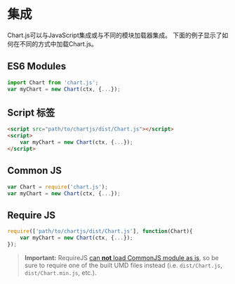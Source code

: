 # 集成

Chart.js可以与JavaScript集成或与不同的模块加载器集成。 下面的例子显示了如何在不同的方式中加载Chart.js。

## ES6 Modules

```javascript
import Chart from 'chart.js';
var myChart = new Chart(ctx, {...});
```

## Script 标签

```html
<script src="path/to/chartjs/dist/Chart.js"></script>
<script>
    var myChart = new Chart(ctx, {...});
</script>
```

## Common JS

```javascript
var Chart = require('chart.js');
var myChart = new Chart(ctx, {...});
```

## Require JS

```javascript
require(['path/to/chartjs/dist/Chart.js'], function(Chart){
    var myChart = new Chart(ctx, {...});
});
```

> **Important:** RequireJS [can **not** load CommonJS module as is](http://www.requirejs.org/docs/commonjs.html#intro), so be sure to require one of the built UMD files instead (i.e. `dist/Chart.js`, `dist/Chart.min.js`, etc.).
